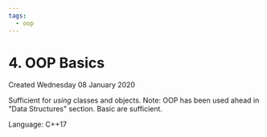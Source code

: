 ```yaml
---
tags:
  - oop
---
```

# 4. OOP Basics
Created Wednesday 08 January 2020

Sufficient for *using* classes and objects.
Note: OOP has been used ahead in "Data Structures" section. Basic are sufficient.

Language: C++17

